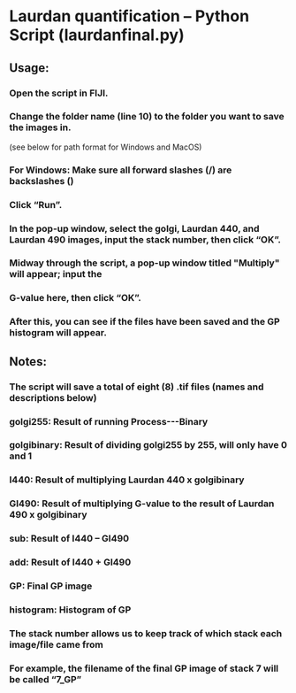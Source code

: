 # Laurdan quantification – Python Script (laurdanfinal.py)

## Usage:
### Open the script in FIJI.
### Change the folder name (line 10) to the folder you want to save the images in.
(see below for path format for Windows and MacOS)
### For Windows: Make sure all forward slashes (/) are backslashes (\)
### Click “Run”.
### In the pop-up window, select the golgi, Laurdan 440, and Laurdan 490 images, input the stack number, then click “OK”.
### Midway through the script, a pop-up window titled "Multiply" will appear; input the 
### G-value here, then click “OK”.
### After this, you can see if the files have been saved and the GP histogram will appear.

## Notes:
### The script will save a total of eight (8) .tif files (names and descriptions below)
### golgi255: Result of running Process---Binary
### golgibinary: Result of dividing golgi255 by 255, will only have 0 and 1
### I440: Result of multiplying Laurdan 440 x golgibinary
### GI490: Result of multiplying G-value to the result of Laurdan 490 x golgibinary 
### sub: Result of I440 – GI490
### add: Result of I440 + GI490
### GP: Final GP image
### histogram: Histogram of GP
### The stack number allows us to keep track of which stack each image/file came from
### For example, the filename of the final GP image of stack 7 will be called “7_GP”

